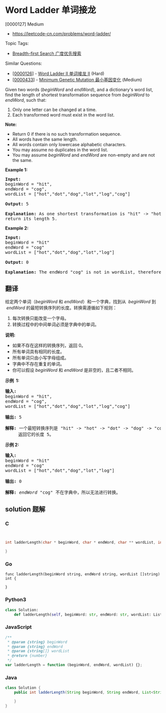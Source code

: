 # Word Ladder 单词接龙

[0000127] Medium

- https://leetcode-cn.com/problems/word-ladder/

Topic Tags:

- [Breadth-first Search 广度优先搜索](https://leetcode-cn.com/tag/breadth-first-search/)

Similar Questions:

- [[0000126](https://leetcode-cn.com/problems/word-ladder-ii/)] - [Word Ladder II 单词接龙 II](./0000126.word-ladder-ii.md) (Hard)
- [[0000433](https://leetcode-cn.com/problems/minimum-genetic-mutation/)] - [Minimum Genetic Mutation 最小基因变化](./0000433.minimum-genetic-mutation.md) (Medium)

Given two words (_beginWord_ and _endWord_), and a dictionary's word list, find the length of shortest transformation sequence from _beginWord_ to _endWord_, such that:

1.  Only one letter can be changed at a time.
2.  Each transformed word must exist in the word list.

**Note:**

- Return 0 if there is no such transformation sequence.
- All words have the same length.
- All words contain only lowercase alphabetic characters.
- You may assume no duplicates in the word list.
- You may assume _beginWord_ and _endWord_ are non-empty and are not the same.

**Example 1:**

<pre><strong>Input:</strong>
beginWord = "hit",
endWord = "cog",
wordList = ["hot","dot","dog","lot","log","cog"]

<strong>Output: </strong>5

<strong>Explanation:</strong> As one shortest transformation is "hit" -&gt; "hot" -&gt; "dot" -&gt; "dog" -&gt; "cog",
return its length 5.
</pre>

**Example 2:**

<pre><strong>Input:</strong>
beginWord = "hit"
endWord = "cog"
wordList = ["hot","dot","dog","lot","log"]

<strong>Output:</strong>&nbsp;0

<strong>Explanation:</strong>&nbsp;The endWord "cog" is not in wordList, therefore no possible<strong>&nbsp;</strong>transformation.
</pre>

## 翻译

给定两个单词（_beginWord_ 和 _endWord_）和一个字典，找到从  *beginWord* 到  *endWord* 的最短转换序列的长度。转换需遵循如下规则：

1.  每次转换只能改变一个字母。
2.  转换过程中的中间单词必须是字典中的单词。

**说明:**

- 如果不存在这样的转换序列，返回 0。
- 所有单词具有相同的长度。
- 所有单词只由小写字母组成。
- 字典中不存在重复的单词。
- 你可以假设 _beginWord_ 和 _endWord_ 是非空的，且二者不相同。

**示例  1:**

<pre><strong>输入:</strong>
beginWord = "hit",
endWord = "cog",
wordList = ["hot","dot","dog","lot","log","cog"]

<strong>输出: </strong>5

<strong>解释: </strong>一个最短转换序列是 "hit" -&gt; "hot" -&gt; "dot" -&gt; "dog" -&gt; "cog",
     返回它的长度 5。
</pre>

**示例 2:**

<pre><strong>输入:</strong>
beginWord = "hit"
endWord = "cog"
wordList = ["hot","dot","dog","lot","log"]

<strong>输出:</strong>&nbsp;0

<strong>解释:</strong>&nbsp;<em>endWord</em> "cog" 不在字典中，所以无法进行转换。</pre>

## solution 题解

### C

```c


int ladderLength(char * beginWord, char * endWord, char ** wordList, int wordListSize){

}


```

### Go

```golang
func ladderLength(beginWord string, endWord string, wordList []string) int {

}
```

### Python3

```python
class Solution:
    def ladderLength(self, beginWord: str, endWord: str, wordList: List[str]) -> int:

```

### JavaScript

```javascript
/**
 * @param {string} beginWord
 * @param {string} endWord
 * @param {string[]} wordList
 * @return {number}
 */
var ladderLength = function (beginWord, endWord, wordList) {};
```

### Java

```java
class Solution {
    public int ladderLength(String beginWord, String endWord, List<String> wordList) {

    }
}
```
